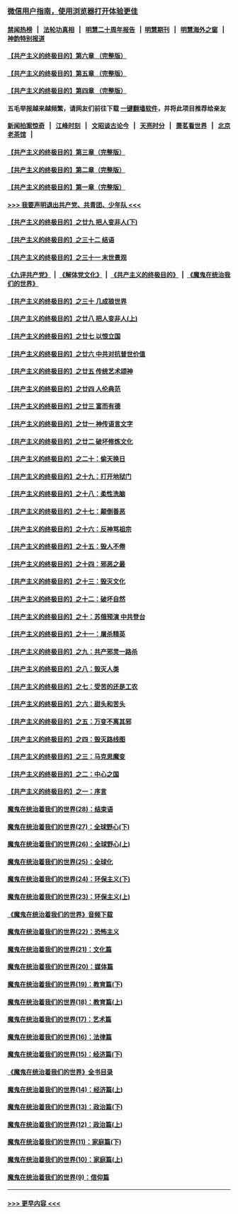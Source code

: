 ### [微信用户指南，使用浏览器打开体验更佳](https://github.com/gfw-breaker/banned-news1/blob/master/indexes/wechat-guide.md?t=0)
#### [禁闻热榜](热点新闻.md?t=0)  &nbsp;&nbsp;|&nbsp;&nbsp; [法轮功真相](https://github.com/gfw-breaker/truth/blob/master/README.md?t=0) &nbsp;&nbsp;|&nbsp;&nbsp; [明慧二十周年报告](https://github.com/gfw-breaker/mh-reports/blob/master/README.md?t=0) &nbsp;&nbsp;|&nbsp;&nbsp;[明慧期刊](https://github.com/gfw-breaker/mh-qikan) &nbsp;&nbsp;|&nbsp;&nbsp; [明慧海外之窗](https://github.com/gfw-breaker/mh-news/blob/master/README.md?t=0) &nbsp;&nbsp;|&nbsp;&nbsp; [神韵特别报道](https://github.com/gfw-breaker/mh-news/blob/master/shenyun.md?t=0)
#### [【共产主义的终极目的】第六章 （完整版）](../pages/nsc422/n11428913.md?t=02142002) 
#### [【共产主义的终极目的】第五章 （完整版）](../pages/nsc422/n11428912.md?t=02142002) 
#### [【共产主义的终极目的】第四章 （完整版）](../pages/nsc422/n11428907.md?t=02142002) 
#### 五毛举报越来越频繁，请网友们前往下载 [一键翻墙软件](https://github.com/gfw-breaker/ssr-accounts)，并将此项目推荐给亲友
#### [新闻拍案惊奇](https://github.com/gfw-breaker/banned-news1/blob/master/pages/link4.md) &nbsp;&nbsp;|&nbsp;&nbsp; [江峰时刻](https://github.com/gfw-breaker/banned-news1/blob/master/pages/link4.md) &nbsp;&nbsp;|&nbsp;&nbsp; [文昭谈古论今](https://github.com/gfw-breaker/banned-news1/blob/master/pages/link4.md) &nbsp;&nbsp;|&nbsp;&nbsp; [天亮时分](https://github.com/gfw-breaker/banned-news1/blob/master/pages/link4.md) &nbsp;&nbsp;|&nbsp;&nbsp; [萧茗看世界](https://github.com/gfw-breaker/banned-news1/blob/master/pages/link4.md) &nbsp;&nbsp;|&nbsp;&nbsp; [北京老茶馆](https://github.com/gfw-breaker/banned-news1/blob/master/pages/link4.md) &nbsp;&nbsp;|&nbsp;&nbsp; 
#### [【共产主义的终极目的】第三章（完整版）](../pages/nsc422/n11428848.md?t=02142002) 
#### [【共产主义的终极目的】第二章（完整版）](../pages/nsc422/n11428831.md?t=02142002) 
#### [【共产主义的终极目的】第一章（完整版）](../pages/nsc422/n11417651.md?t=02142002) 
#### [>>> 我要声明退出共产党、共青团、少年队 <<<](https://github.com/begood0513/goodnews/blob/master/quit/letter.md) 
#### [【共产主义的终极目的】之廿九 把人变非人(下)](../pages/nsc422/n11344140.md?t=02142002) 
#### [【共产主义的终极目的】之三十二 结语](../pages/nsc422/n11360535.md?t=02142002) 
#### [【共产主义的终极目的】之三十一 末世景观](../pages/nsc422/n11351129.md?t=02142002) 
#### [《九评共产党》](https://github.com/begood0513/9ping.md/blob/master/README.md) &nbsp;|&nbsp; [《解体党文化》](../../../../jtdwh.md/blob/master/README.md)  &nbsp;|&nbsp; [《共产主义的终极目的》](../../../../gczydzjmd.md/blob/master/README.md) &nbsp;|&nbsp; [《魔鬼在统治我们的世界》](../../../../mgztzwmdsj.md/blob/master/README.md) 
#### [【共产主义的终极目的】之三十 几成狼世界](../pages/nsc422/n11348280.md?t=02142002) 
#### [【共产主义的终极目的】之廿八 把人变非人(上)](../pages/nsc422/n11340492.md?t=02142002) 
#### [【共产主义的终极目的】之廿七 以恨立国](../pages/nsc422/n11336944.md?t=02142002) 
#### [【共产主义的终极目的】之廿六 中共对抗普世价值](../pages/nsc422/n11324785.md?t=02142002) 
#### [【共产主义的终极目的】之廿五 传统艺术颂神](../pages/nsc422/n11296396.md?t=02142002) 
#### [【共产主义的终极目的】之廿四 人伦典范](../pages/nsc422/n11296397.md?t=02142002) 
#### [【共产主义的终极目的】之廿三 富而有德](../pages/nsc422/n11283598.md?t=02142002) 
#### [【共产主义的终极目的】之廿一 神传语言文字](../pages/nsc422/n11263265.md?t=02142002) 
#### [【共产主义的终极目的】之廿二 破坏修炼文化](../pages/nsc422/n11245728.md?t=02142002) 
#### [【共产主义的终极目的】之二十：偷天换日](../pages/nsc422/n11238846.md?t=02142002) 
#### [【共产主义的终极目的】之十九：打开地狱门](../pages/nsc422/n11206376.md?t=02142002) 
#### [【共产主义的终极目的】之十八：柔性洗脑](../pages/nsc422/n11199994.md?t=02142002) 
#### [【共产主义的终极目的】之十七：颠倒善恶](../pages/nsc422/n11179782.md?t=02142002) 
#### [【共产主义的终极目的】之十六：反神骂祖宗](../pages/nsc422/n11166798.md?t=02142002) 
#### [【共产主义的终极目的】之十五：毁人不倦](../pages/nsc422/n11166792.md?t=02142002) 
#### [【共产主义的终极目的】之十四：邪恶之最](../pages/nsc422/n11150249.md?t=02142002) 
#### [【共产主义的终极目的】之十三：毁灭文化](../pages/nsc422/n11135227.md?t=02142002) 
#### [【共产主义的终极目的】之十二：破坏自然](../pages/nsc422/n11135214.md?t=02142002) 
#### [【共产主义的终极目的】之十：苏俄预演 中共登台](../pages/nsc422/n11118424.md?t=02142002) 
#### [【共产主义的终极目的】之十一：屠杀精英](../pages/nsc422/n11118442.md?t=02142002) 
#### [【共产主义的终极目的】之九：共产邪灵一路杀](../pages/nsc422/n11114139.md?t=02142002) 
#### [【共产主义的终极目的】之八：毁灭人类](../pages/nsc422/n11108503.md?t=02142002) 
#### [【共产主义的终极目的】之七：受苦的还是工农](../pages/nsc422/n11101809.md?t=02142002) 
#### [【共产主义的终极目的】之六：甜头和苦头](../pages/nsc422/n11096971.md?t=02142002) 
#### [【共产主义的终极目的】之五：万变不离其邪](../pages/nsc422/n11091285.md?t=02142002) 
#### [【共产主义的终极目的】之四：毁灭路线图](../pages/nsc422/n11086284.md?t=02142002) 
#### [【共产主义的终极目的】之三：马克思魔变](../pages/nsc422/n11061941.md?t=02142002) 
#### [【共产主义的终极目的】之二：中心之国](../pages/nsc422/n11047728.md?t=02142002) 
#### [【共产主义的终极目的】之一：序言](../pages/nsc422/n11086077.md?t=02142002) 
#### [魔鬼在统治着我们的世界(28)：结束语](../pages/nsc422/n10936246.md?t=02142002) 
#### [魔鬼在统治着我们的世界(27)：全球野心(下)](../pages/nsc422/n10928319.md?t=02142002) 
#### [魔鬼在统治着我们的世界(26)：全球野心(上)](../pages/nsc422/n10900318.md?t=02142002) 
#### [魔鬼在统治着我们的世界(25)：全球化](../pages/nsc422/n10788205.md?t=02142002) 
#### [魔鬼在统治着我们的世界(24)：环保主义(下)](../pages/nsc422/n10695307.md?t=02142002) 
#### [魔鬼在统治着我们的世界(23)：环保主义(上)](../pages/nsc422/n10688613.md?t=02142002) 
#### [《魔鬼在统治着我们的世界》音频下载](../pages/nsc422/n10635553.md?t=02142002) 
#### [魔鬼在统治着我们的世界(22)：恐怖主义](../pages/nsc422/n10614727.md?t=02142002) 
#### [魔鬼在统治着我们的世界(21)：文化篇](../pages/nsc422/n10597706.md?t=02142002) 
#### [魔鬼在统治着我们的世界(20)：媒体篇](../pages/nsc422/n10586579.md?t=02142002) 
#### [魔鬼在统治着我们的世界(19)：教育篇(下)](../pages/nsc422/n10564808.md?t=02142002) 
#### [魔鬼在统治着我们的世界(18)：教育篇(上)](../pages/nsc422/n10526970.md?t=02142002) 
#### [魔鬼在统治着我们的世界(17)：艺术篇](../pages/nsc422/n10499093.md?t=02142002) 
#### [魔鬼在统治着我们的世界(16)：法律篇](../pages/nsc422/n10485969.md?t=02142002) 
#### [魔鬼在统治着我们的世界(15)：经济篇(下)](../pages/nsc422/n10469975.md?t=02142002) 
#### [《魔鬼在统治着我们的世界》全书目录](../pages/nsc422/n10464261.md?t=02142002) 
#### [魔鬼在统治着我们的世界(14)：经济篇(上)](../pages/nsc422/n10457370.md?t=02142002) 
#### [魔鬼在统治着我们的世界(13)：政治篇(下)](../pages/nsc422/n10448270.md?t=02142002) 
#### [魔鬼在统治着我们的世界(12)：政治篇(上)](../pages/nsc422/n10444576.md?t=02142002) 
#### [魔鬼在统治着我们的世界(11)：家庭篇(下)](../pages/nsc422/n10440961.md?t=02142002) 
#### [魔鬼在统治着我们的世界(10)：家庭篇(上)](../pages/nsc422/n10435448.md?t=02142002) 
#### [魔鬼在统治着我们的世界(9)：信仰篇](../pages/nsc422/n10432159.md?t=02142002) 

----
#### [ >>> 更早内容 <<< ](../indexes/nsc422-earlier.md)
